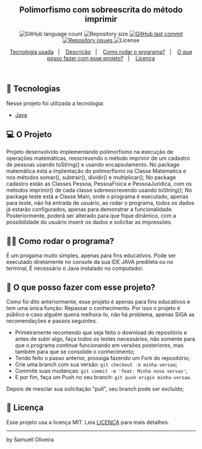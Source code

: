 <h2 align="center">
  Polimorfismo com sobreescrita do método imprimir
</h2>
<p align="center">
  <img alt="GitHub language count" src="https://img.shields.io/badge/Languages-1-blue">

  <img alt="Repository size" src="https://img.shields.io/badge/Size%20Repo-58%20KB-orange">

  <a href="https://github.com/samuelloliveira/Polimorfismo/commits/main">
    <img alt="GitHub last commit" src="https://img.shields.io/badge/Last%20Commit-october-yellow">
  </a>

  <a href="https://github.com/samuelloliveira/Polimorfismo/issues">
    <img alt="Repository issues" src="https://img.shields.io/badge/Issues-0%20open-brightgreen">
  </a>

  <img alt="License" src="https://img.shields.io/badge/license-MIT-brightgreen">
</p>


<p align="center">
  <a href="#rocket-Tecnologias">Tecnologia usada</a>&nbsp;&nbsp;&nbsp;|&nbsp;&nbsp;&nbsp;
  <a href="#-O-projeto">Descrição</a>&nbsp;&nbsp;&nbsp;|&nbsp;&nbsp;&nbsp;
  <a href="#-como-rodar-o-programa">Como rodar o programa?</a>&nbsp;&nbsp;&nbsp;|&nbsp;&nbsp;&nbsp;
  <a href="#-o-que-posso-fazer-com-esse-projeto">O que posso fazer com esse projeto?</a>&nbsp;&nbsp;&nbsp;|&nbsp;&nbsp;&nbsp;
  <a href="#memo-licença">Licença</a>
</p>

<br>

## :rocket: Tecnologias

Nesse projeto foi utilizada a tecnologia:

- [Java](https://www.java.com/)

## 💻 O Projeto

Projeto desenvolvido implementando polimorfismo na execução de operações matemáticas, reescrevendo o método imprimir de um cadastro de pessoas usando toString() e usando encapsulamento.
No package matemática está a implentação do polimorfismo na Classe Matematica e nos métodos somar(), subtrair(), dividir() e multiplicar();
No package cadastro estão as Classes Pessoa, PessoaFisica e PessoaJuridica, com os métodos imprimir() de cada classe sobreescrevendo usando toString();
No package teste está a Classe Main, onde o programa é executado, apenas para teste, não há entrada de usuário, ao rodar o programa, todos os dados já estarão configurados, apenas para demonstrar a funcionalidade. Posteriormente, poderá ser alterado para que fique dinâmico, com a possibilidade do usuário inserir os dados e solicitar as impressões.

## 👨‍💻 Como rodar o programa?

É um progama muito simples, apenas para fins educativos. Pode ser executado diretamente no console da sua IDE JAVA predileta ou no terminal, É necessário o Java instalado no computador.

## 🤔 O que posso fazer com esse projeto?

Como foi dito anteriormente, esse projeto é apenas para fins educativos e tem uma única função: Repassar o conhecimento. Por isso o projeto é público e caso alguém queira melhora-lo, não há problema, apenas SIGA as recomendações e passos seguintes.
- Primeiramente recomendo que seja feito o download do repositório e antes de subir algo, faça todos os testes necessários, não somente para que o programa continue funcionando em versões posteriores, mas também para que se consolide o conhecimento;
- Tendo feito o passo anterior, prossiga fazendo um Fork do repositório;
- Crie uma branch com sua versão: `git checkout -b minha-versao`;
- Commite suas mudanças: `git commit -m 'feat: Minha nova versao'`;
- E por fim, faça um Push no seu branch: `git push origin minha-versao`.

Depois de mesclar sua solicitação "pull", seu branch pode ser excluído;

## :memo: Licença

Esse projeto usa a licença MIT. Leia [LICENÇA](LICENSE.md) para mais detalhes.

---

by Samuell Oliveira
